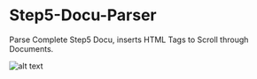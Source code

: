 # Step5-Docu-Parser
Parse Complete Step5 Docu,  inserts  HTML Tags to Scroll through Documents.

![alt text]( http://www.github.com/Step5-Docu-Parser/Screenstep5.png )
